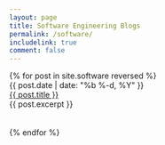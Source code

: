 ```yaml
---
layout: page
title: Software Engineering Blogs
permalink: /software/
includelink: true
comment: false
---
```


<div class="posts">
    {% for post in site.software reversed %}
    <div>
        <span class="post-date">{{ post.date | date: "%b %-d, %Y" }}</span>
        <br />
        <a class="post-link" href="{{ post.url | prepend: site.baseurl }}">{{ post.title }}</a>
        <br />
        {{ post.excerpt }}
        <br />
        <br />
        <br />
    </div>
    {% endfor %}
</div>